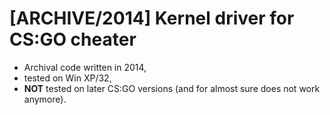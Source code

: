 # [ARCHIVE/2014] Kernel driver for CS:GO cheater
- Archival code written in 2014,
- tested on Win XP/32,
- **NOT** tested on later CS:GO versions (and for almost sure does not work anymore).


